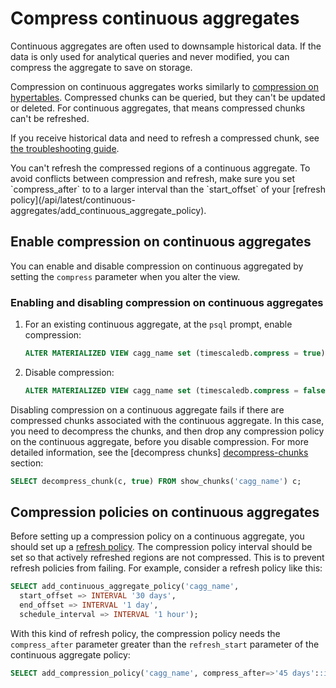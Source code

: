 # Compress continuous aggregates
Continuous aggregates are often used to downsample historical data. If the data
is only used for analytical queries and never modified, you can compress the
aggregate to save on storage.

Compression on continuous aggregates works similarly to
[compression on hypertables][compression]. Compressed chunks can be queried, but
they can't be updated or deleted. For continuous aggregates, that means
compressed chunks can't be refreshed.

If you receive historical data and need to refresh a compressed chunk, see
[the troubleshooting guide](/how-to-guides/continuous-aggregates/troubleshooting/#cannot-refresh-compressed-chunks-of-a-continuous-aggregate).

<highlight type="warning">
You can't refresh the compressed regions of a continuous aggregate. To avoid
conflicts between compression and refresh, make sure you set `compress_after` to
to a larger interval than the `start_offset` of your
[refresh policy](/api/latest/continuous-aggregates/add_continuous_aggregate_policy).
</highlight>

## Enable compression on continuous aggregates
You can enable and disable compression on continuous aggregated by setting the
`compress` parameter when you alter the view.

<procedure>

### Enabling and disabling compression on continuous aggregates
1.  For an existing continuous aggregate, at the `psql` prompt, enable
 compression:
    ```sql
    ALTER MATERIALIZED VIEW cagg_name set (timescaledb.compress = true);
    ```
1.  Disable compression:
    ```sql
    ALTER MATERIALIZED VIEW cagg_name set (timescaledb.compress = false);
    ```

</procedure>

Disabling compression on a continuous aggregate fails if there are 
compressed chunks associated with the continuous aggregate. In this case, you 
need to decompress the chunks, and then drop any compression policy on the 
continuous aggregate, before you disable compression. For more detailed information, see the
[decompress chunks] [decompress-chunks] section:

```sql
SELECT decompress_chunk(c, true) FROM show_chunks('cagg_name') c;
```

## Compression policies on continuous aggregates
Before  setting up a compression policy on a continuous aggregate, you should
set up a [refresh policy][refresh-policy]. The compression policy interval should be set so that
actively refreshed regions are not compressed. This is to prevent refresh
policies from failing. For example, consider a refresh policy like this:

```sql
SELECT add_continuous_aggregate_policy('cagg_name',
  start_offset => INTERVAL '30 days',
  end_offset => INTERVAL '1 day',
  schedule_interval => INTERVAL '1 hour');
```

With this kind of refresh policy, the compression policy needs the `compress_after` 
parameter greater than the `refresh_start` parameter of the continuous aggregate policy:

```sql
SELECT add_compression_policy('cagg_name', compress_after=>'45 days'::interval);
```

[compression]: /how-to-guides/compression/
[decompress-chunks]:  /how-to-guides/compression/decompress-chunks 
[refresh-policy]: /how-to-guides/continuous-aggregates/refresh-policies
